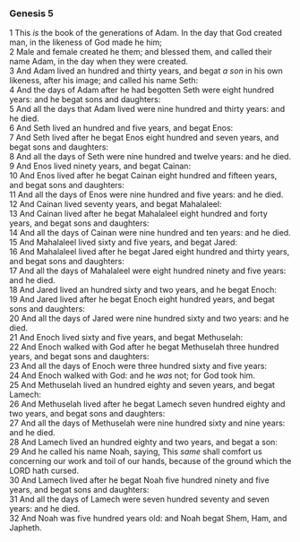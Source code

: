 ### Genesis 5

1 This *is* the book of the generations of Adam. In the day that God created man, in the likeness of God made he him;  
2 Male and female created he them; and blessed them, and called their name Adam, in the day when they were created.  
3 And Adam lived an hundred and thirty years, and begat *a son* in his own likeness, after his image; and called his name Seth:  
4 And the days of Adam after he had begotten Seth were eight hundred years: and he begat sons and daughters:  
5 And all the days that Adam lived were nine hundred and thirty years: and he died.  
6 And Seth lived an hundred and five years, and begat Enos:  
7 And Seth lived after he begat Enos eight hundred and seven years, and begat sons and daughters:  
8 And all the days of Seth were nine hundred and twelve years: and he died.  
9 And Enos lived ninety years, and begat Cainan:  
10 And Enos lived after he begat Cainan eight hundred and fifteen years, and begat sons and daughters:  
11 And all the days of Enos were nine hundred and five years: and he died.  
12 And Cainan lived seventy years, and begat Mahalaleel:  
13 And Cainan lived after he begat Mahalaleel eight hundred and forty years, and begat sons and daughters:  
14 And all the days of Cainan were nine hundred and ten years: and he died.  
15 And Mahalaleel lived sixty and five years, and begat Jared:  
16 And Mahalaleel lived after he begat Jared eight hundred and thirty years, and begat sons and daughters:  
17 And all the days of Mahalaleel were eight hundred ninety and five years: and he died.  
18 And Jared lived an hundred sixty and two years, and he begat Enoch:  
19 And Jared lived after he begat Enoch eight hundred years, and begat sons and daughters:  
20 And all the days of Jared were nine hundred sixty and two years: and he died.  
21 And Enoch lived sixty and five years, and begat Methuselah:  
22 And Enoch walked with God after he begat Methuselah three hundred years, and begat sons and daughters:  
23 And all the days of Enoch were three hundred sixty and five years:  
24 And Enoch walked with God: and he *was* not; for God took him.  
25 And Methuselah lived an hundred eighty and seven years, and begat Lamech:  
26 And Methuselah lived after he begat Lamech seven hundred eighty and two years, and begat sons and daughters:  
27 And all the days of Methuselah were nine hundred sixty and nine years: and he died.  
28 And Lamech lived an hundred eighty and two years, and begat a son:  
29 And he called his name Noah, saying, This *same* shall comfort us concerning our work and toil of our hands, because of the ground which the LORD hath cursed.  
30 And Lamech lived after he begat Noah five hundred ninety and five years, and begat sons and daughters:  
31 And all the days of Lamech were seven hundred seventy and seven years: and he died.  
32 And Noah was five hundred years old: and Noah begat Shem, Ham, and Japheth.  
